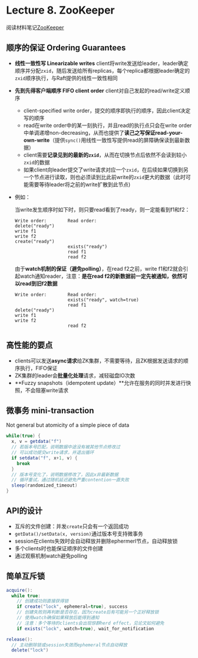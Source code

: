 # Lecture 8. ZooKeeper

阅读材料笔记[ZooKeeper](ZooKeeper.md)

## 顺序的保证 Ordering Guarantees

- **线性一致性写 Linearizable writes**
    client将write发送给leader，leader确定顺序并分配`zxid`，随后发送给所有replicas，每个replica都根据leader确定的`zxid`顺序执行，与Raft提供的线性一致性相同
- **先到先得客户端顺序 FIFO client order**
    client对自己发起的read/write定义顺序
  - client-specified write order，提交的顺序即执行的顺序，因此client决定写的顺序
  - read在write order中的某一刻执行，并且read的执行点只会在write order中单调递增non-decreasing，从而也提供了**读己之写保证read-your-own-write**（提供`sync()`用线性一致性写提供read的屏障确保读到最新数据）
  - client需要**记录见到的最新的`zxid`**，从而在切换节点后依然不会读到较小`zxid`的数据
  - 如果client向leader提交了write请求对应一个`zxid`，在后续如果切换到另一个节点进行读取，则也必须读到比此前write的`zxid`更大的数据（此时可能需要等待leader将之前的write扩散到此节点)
- 例如：

    当write发生顺序时如下时，则只要read看到了ready，则一定能看到f1和f2：

    ```text
    Write order:        Read order:
    delete("ready")
    write f1
    write f2
    create("ready")
                        exists("ready")
                        read f1
                        read f2
    ```

    由于**watch机制的保证（避免polling）**，在read f2之前，write f1和f2就会引起watch通知reader，注意：**是在read f2的新数据前一定先被通知，依然可以read到旧f2数据**

    ```text
    Write order:        Read order:
                        exists("ready", watch=true)
                        read f1
    delete("ready")
    write f1
    write f2
                        read f2
    ```

## 高性能的要点

- clients可以发送**async请求**给ZK集群，不需要等待，且ZK根据发送请求的顺序执行，FIFO保证
- ZK集群的leader会**批量化处理**请求，减轻磁盘IO次数
- **Fuzzy snapshots（idempotent update）**允许在服务的同时并发进行快照，不会阻塞write请求

## 微事务 mini-transaction

Not general but atomicity of a simple piece of data

```java
while(true) {
  x, v = getdata("f")
  // 若版本号匹配，说明数据中途没有被其他节点修改过
  // 可以成功提交write请求，并退出循环
  if setdata("f", x+1, v) {
    break
  }
  // 版本号变化了，说明数据修改了，因此x非最新数据
  // 循环重试，通过随机延迟避免严重contention一直失败
  sleep(randomized_timeout)
}
```

## API的设计

- 互斥的文件创建：并发`create`只会有一个返回成功
- `getData()/setData(x, version)`通过版本号支持微事务
- session在clients失效时会自动释放并删除ephermerl节点，自动释放锁
- 多个clients时也能保证顺序的文件创建
- 通过观察机制watch避免polling

## 简单互斥锁

```java
acquire():
  while true:
    // 创建成功则直接获得锁
    if create("lock", ephemeral=true), success
    // 创建失败则再判断是否存在，因为create后有可能另一个正好释放锁
    // 使用watch确保如果释放后能得到通知
    // 注意：多个等待的clients会出现惊群herd effect，见论文如何避免
    if exists("lock", watch=true), wait_for_notification

release():
  // 主动删除锁或session失效而ephemeral节点自动释放
  delete("lock")
```
